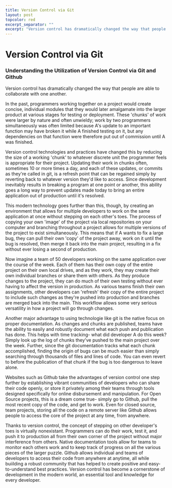 ```yaml
---
title: Version Control via Git
layout: post
topcolor: red
excerpt_separator: ""
excerpt: "Version control has dramatically changed the way that people are able to collaborate with one another."
---
```


# Version Control via Git
### Understanding the Utilization of Version Control via Git and Github

Version control has dramatically changed the way that people are able to collaborate with one another.

In the past, programmers working together on a project would create concise, individual modules that they would later amalgamate into the larger product at various stages for testing or deployment. These 'chunks' of work were larger by nature and often unwieldy; work by two programmers simultaneously was often limited because A's update to an important function may have broken it while A finished testing on it, but any dependencies on that function were therefore put out of commission until A was finished.

Version control technologies and practices have changed this by reducing the size of a working 'chunk' to whatever discrete unit the programmer feels is appropriate for their project. Updating their work in chunks often, sometimes 10 or more times a day, and each of these updates, or commits as they're called in git, is a refresh point that can be regained simply by reverting back to whatever version they'd like to access. Since development inevitably results in breaking a program at one point or another, this ability goes a long way to prevent updates made today to bring an entire application out of production until it's resolved.

This modern technology goes further than this, though, by creating an environment that allows for multiple developers to work on the same application at once without stepping on each other's toes. The process of copying your own 'image' of the project via local repositories on your computer and branching throughout a project allows for multiple versions of the project to exist simultaneously. This means that if A wants to fix a large bug, they can pull their own 'copy' of the project away, work on it until the bug is resolved, then merge it back into the main project, resulting in a fix without ever losing a second of production.

Now imagine a team of 50 developers working on the same application over the course of the week. Each of them has their own copy of the entire project on their own local drives, and as they work, they may create their own individual branches or share them with others. As they produce changes to the project, they can do much of their own testing without ever having to affect the version in production. As various teams finish their own assignments, other developers can 'refresh' their copy of the entire project to include such changes as they're pushed into production and branches are merged back into the main. This workflow allows some very serious versatility in how a project will go through changes.

Another major advantage to using technologie like git is the native focus on proper documentation. As changes and chunks are published, teams have the ability to easily and robustly document what each push and publication has done. This helps with time tracking- what did developer A do this week? Simply look up the log of chunks they've pushed to the main project over the week. Further, since the git documentation tracks what each chunk accomplished, finding the origin of bugs can be much easier than simply searching through thousands of files and lines of code. You can even revert to before the publication of that chunk if the bug is too dangerous to leave alone.

Websites such as Github take the advantages of version control one step further by establishing vibrant communities of developers who can share their code openly, or store it privately among their teams through tools designed specifically for online disbursement and manipulation. For Open Source projects, this is a dream come true- simply go to Github, pull the most recent copy of the code, and get to work. Even for closed source, team projects, storing all the code on a remote server like Github allows people to access the core of the project at any time, from anywhere.

Thanks to version control, the concept of stepping on other developer's toes is virtually nonexistant. Programmers can do their work, test it, and push it to production all from their own corner of the project without major interference from others. Native documentation tools allow for teams to monitor each others work and to keep track of progress on all the various pieces of the larger puzzle. Github allows individual and teams of developers to access their code from anywhere at anytime, all while buiilding a robust community that has helped to create positive and easy-to-understand best practices. Version control has become a cornerstone of development in the modern world, an essential tool and knowledge for every developer.